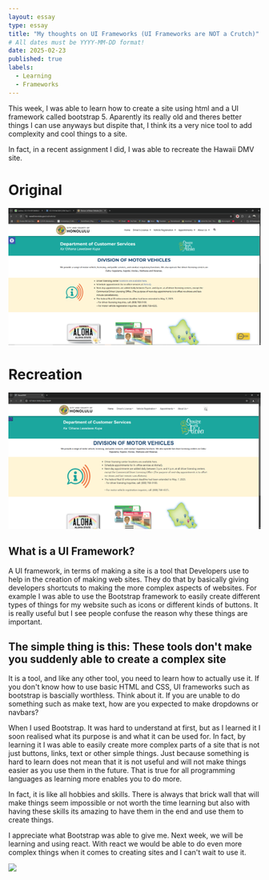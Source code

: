 ```yaml
---
layout: essay
type: essay
title: "My thoughts on UI Frameworks (UI Frameworks are NOT a Crutch)"
# All dates must be YYYY-MM-DD format!
date: 2025-02-23
published: true
labels:
  - Learning
  - Frameworks
---
```


This week, I was able to learn how to create a site using html and a UI framework called bootstrap 5. Aparently its really old and theres better things I can use anyways but dispite that, I think its a very nice tool to add complexity and cool things to a site.

In fact, in a recent assignment I did, I was able to recreate the Hawaii DMV site.

# Original
<img class="img-fluid" src="/img/essays/frameworks/original.png">

# Recreation
<img class="img-fluid" src="/img/essays/frameworks/remake.png">

## What is a UI Framework?

A UI framework, in terms of making a site is a tool that Developers use to help in the creation of making web sites. They do that by basically giving developers shortcuts to making the more complex aspects of websites. For example I was able to use the Bootstrap framework to easily create different types of things for my website such as icons or different kinds of buttons. It is really useful but I see people confuse the reason why these things are important.

## The simple thing is this: These tools don't make you suddenly able to create a complex site

It is a tool, and like any other tool, you need to learn how to actually use it. If you don't know how to use basic HTML and CSS, UI frameworks such as bootstrap is bascially worthless. Think about it. If you are unable to do something such as make text, how are you expected to make dropdowns or navbars?

When I used Bootstrap. It was hard to understand at first, but as I learned it I soon realised what its purpose is and what it can be used for. In fact, by learning it I was able to easily create more complex parts of a site that is not just buttons, links, text or other simple things. Just because something is hard to learn does not mean that it is not useful and will not make things easier as you use them in the future. That is true for all programming languages as learning more enables you to do more. 

In fact, it is like all hobbies and skills. There is always that brick wall that will make things seem impossible or not worth the time learning but also with having these skills its amazing to have them in the end and use them to create things.

I appreciate what Bootstrap was able to give me. Next week, we will be learning and using react. With react we would be able to do even more complex things when it comes to creating sites and I can't wait to use it.

<img class="img-fluid" src="/img/essays/frameworks/react.png">
